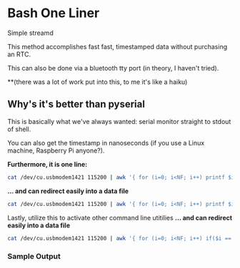 Bash One Liner
==============

Simple streamd


This method accomplishes fast fast, timestamped data without purchasing an RTC.

This can also be done via a bluetooth tty port (in theory, I haven't tried).

**(there was a lot of work put into this, to me it's like a haiku)


## Why's it's better than pyserial

This is basically what we've always wanted: serial monitor straight to stdout of shell.

You can also get the timestamp in nanoseconds (if you use a Linux machine, Raspberry Pi anyone?).

**Furthermore, it is one line:**

```bash
cat /dev/cu.usbmodem1421 115200 | awk '{ for (i=0; i<NF; i++) printf $i + system("date +,%s")}'
```



**... and can redirect easily into a data file**
```bash
cat /dev/cu.usbmodem1421 115200 | awk '{ for (i=0; i<NF; i++) printf $i + system("date +,%s")}' >> sensor_readings.dat
```


Lastly, utilize this to activate other command line utitilies
**... and can redirect easily into a data file**
```bash
cat /dev/cu.usbmodem1421 115200 | awk '{ for (i=0; i<NF; i++) if($i == 9001) {system("say OVER 9001\!"} printf $i + system("date +,%s")}' >> sensor_readings.dat
```



### Sample Output


